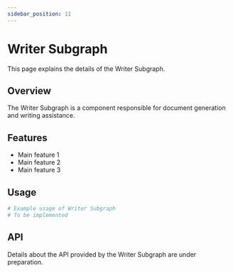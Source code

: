 ```yaml
---
sidebar_position: 11
---
```


# Writer Subgraph

This page explains the details of the Writer Subgraph.

## Overview

The Writer Subgraph is a component responsible for document generation and writing assistance.

## Features

- Main feature 1
- Main feature 2
- Main feature 3

## Usage

```python
# Example usage of Writer Subgraph
# To be implemented
```

## API

Details about the API provided by the Writer Subgraph are under preparation.
